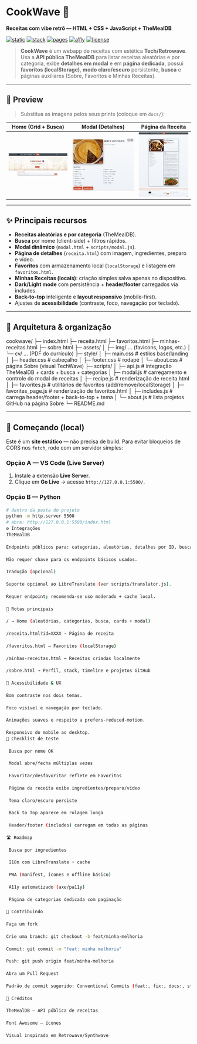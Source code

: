 # CookWave 🍳  
**Receitas com vibe retrô — HTML + CSS + JavaScript + TheMealDB**

[![static](https://img.shields.io/badge/build-static%20site-0b8?style=for-the-badge)](#)
[![stack](https://img.shields.io/badge/stack-HTML%20%2F%20CSS%20%2F%20JS-435?style=for-the-badge)](#)
[![pages](https://img.shields.io/badge/deploy-GitHub%20Pages-3b7?style=for-the-badge)](#deploy)
[![a11y](https://img.shields.io/badge/a11y-contrast%20%2B%20keyboard-6a2?style=for-the-badge)](#acessibilidade)
[![license](https://img.shields.io/badge/license-MIT-222?style=for-the-badge)](#licença)

> **CookWave** é um webapp de receitas com estética **Tech/Retrowave**.  
> Usa a **API pública TheMealDB** para listar receitas aleatórias e por categoria, exibe **detalhes em modal** e em **página dedicada**, possui **favoritos (localStorage)**, **modo claro/escuro** persistente, **busca** e páginas auxiliares (Sobre, Favoritos e Minhas Receitas).

---

## 📸 Preview

> Substitua as imagens pelos seus prints (coloque em `docs/`):

| Home (Grid + Busca) | Modal (Detalhes) | Página da Receita |
|---|---|---|
| ![home](assets/img/preview-home.jpg) | ![modal](assets/img/preview-modal.jpg) | ![receita](assets/img/preview-receita.jpg) |

---

## ✨ Principais recursos

- **Receitas aleatórias e por categoria** (TheMealDB).
- **Busca** por nome (client-side) + filtros rápidos.
- **Modal dinâmico** (`modal.html` + `scripts/modal.js`).
- **Página de detalhes** (`receita.html`) com imagem, ingredientes, preparo e vídeo.
- **Favoritos** com armazenamento local (`localStorage`) e listagem em `favoritos.html`.
- **Minhas Receitas (locais)**: criação simples salva apenas no dispositivo.
- **Dark/Light mode** com persistência + **header/footer** carregados via includes.
- **Back-to-top** inteligente e **layout responsivo** (mobile-first).
- Ajustes de **acessibilidade** (contraste, foco, navegação por teclado).

---

## 🧩 Arquitetura & organização

cookwave/
├─ index.html
├─ receita.html
├─ favoritos.html
├─ minhas-receitas.html
├─ sobre.html
├─ assets/
│ ├─ img/ ... (favicons, logos, etc.)
│ └─ cv/ ... (PDF do currículo)
├─ style/
│ ├─ main.css # estilos base/landing
│ ├─ header.css # cabeçalho
│ ├─ footer.css # rodapé
│ └─ about.css # página Sobre (visual TechWave)
├─ scripts/
│ ├─ api.js # integração TheMealDB + cards + busca + categorias
│ ├─ modal.js # carregamento e controle do modal de receitas
│ ├─ recipe.js # renderização de receita.html
│ ├─ favorites.js # utilitários de favoritos (add/remove/localStorage)
│ ├─ favorites_page.js # renderização de favoritos.html
│ ├─ includes.js # carrega header/footer + back-to-top + tema
│ └─ about.js # lista projetos GitHub na página Sobre
└─ README.md


---

## 🚀 Começando (local)

Este é um **site estático** — não precisa de build. Para evitar bloqueios de CORS nos `fetch`, rode com um servidor simples:

### Opção A — VS Code (Live Server)
1. Instale a extensão **Live Server**.  
2. Clique em **Go Live** → acesse `http://127.0.0.1:5500/`.

### Opção B — Python
```bash
# dentro da pasta do projeto
python -m http.server 5500
# abra: http://127.0.0.1:5500/index.html
⚙️ Integrações
TheMealDB

Endpoints públicos para: categorias, aleatórias, detalhes por ID, busca, etc.

Não requer chave para os endpoints básicos usados.

Tradução (opcional)

Suporte opcional ao LibreTranslate (ver scripts/translator.js).

Requer endpoint; recomenda-se uso moderado + cache local.

🧭 Rotas principais

/ → Home (aleatórias, categorias, busca, cards + modal)

/receita.html?id=XXXX → Página de receita

/favoritos.html → Favoritos (localStorage)

/minhas-receitas.html → Receitas criadas localmente

/sobre.html → Perfil, stack, timeline e projetos GitHub

🔐 Acessibilidade & UX

Bom contraste nos dois temas.

Foco visível e navegação por teclado.

Animações suaves e respeito a prefers-reduced-motion.

Responsivo do mobile ao desktop.
🧪 Checklist de teste

 Busca por nome OK

 Modal abre/fecha múltiplas vezes

 Favoritar/desfavoritar reflete em Favoritos

 Página da receita exibe ingredientes/preparo/vídeo

 Tema claro/escuro persiste

 Back to Top aparece em rolagem longa

 Header/footer (includes) carregam em todas as páginas

🛣️ Roadmap

 Busca por ingredientes

 I18n com LibreTranslate + cache

 PWA (manifest, ícones e offline básico)

 A11y automatizado (axe/pa11y)

 Página de categorias dedicada com paginação

🤝 Contribuindo

Faça um fork

Crie uma branch: git checkout -b feat/minha-melhoria

Commit: git commit -m "feat: minha melhoria"

Push: git push origin feat/minha-melhoria

Abra um Pull Request

Padrão de commit sugerido: Conventional Commits (feat:, fix:, docs:, style:, refactor:…).

🙏 Créditos

TheMealDB — API pública de receitas

Font Awesome — ícones

Visual inspirado em Retrowave/Synthwave